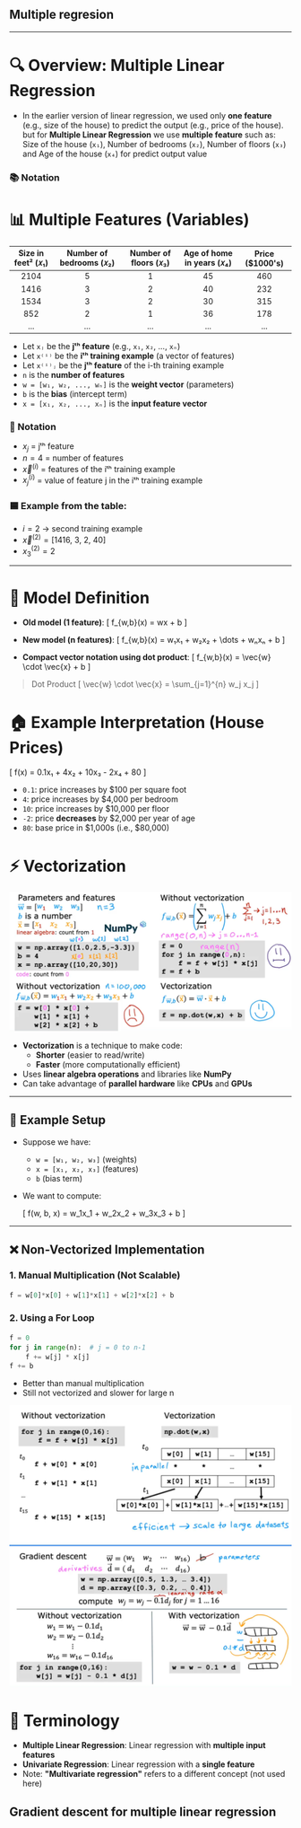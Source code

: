 ## Multiple regresion
---

# 🔍 Overview: Multiple Linear Regression

- In the earlier version of linear regression, we used only **one feature** (e.g., size of the house) to predict the output (e.g., price of the house). but for **Multiple Linear Regression** we use **multiple feature**  such as:
Size of the house (`x₁`), Number of bedrooms (`x₂`), Number of floors (`x₃`) and Age of the house (`x₄`) for predict output value


### 📚 Notation
# 📊 Multiple Features (Variables)


| Size in feet² (𝑥₁) | Number of bedrooms (𝑥₂) | Number of floors (𝑥₃) | Age of home in years (𝑥₄) | Price ($1000's) |
|:------------------:|:------------------------:|:----------------------:|:--------------------------:|:----------------:|
|       2104         |            5             |           1            |            45              |       460        |
|       1416         |            3             |           2            |            40              |       232        |
|       1534         |            3             |           2            |            30              |       315        |
|        852         |            2             |           1            |            36              |       178        |
|       ...          |           ...            |          ...           |           ...              |       ...        |


- Let `xⱼ` be the **jᵗʰ feature** (e.g., `x₁`, `x₂`, ..., `xₙ`)
- Let `x⁽ⁱ⁾` be the **iᵗʰ training example** (a vector of features)
- Let `x⁽ⁱ⁾ⱼ` be the **jᵗʰ feature** of the i-th training example
- `n` is the **number of features**
- `w = [w₁, w₂, ..., wₙ]` is the **weight vector** (parameters)
- `b` is the **bias** (intercept term)
- `x = [x₁, x₂, ..., xₙ]` is the **input feature vector**


### 🔢 Notation

- $x_j$ = jᵗʰ feature  
- $n = 4$ = number of features  
- $\vec{x}^{(i)}$ = features of the iᵗʰ training example  
- $x_j^{(i)}$ = value of feature j in the iᵗʰ training example  

### 🟦 Example from the table:

- $i = 2$ → second training example  
- $\vec{x}^{(2)} = [1416,\ 3,\ 2,\ 40]$  
- $x_3^{(2)} = 2$



---

# 🧠 Model Definition

- **Old model (1 feature)**:
  \[
  f_{w,b}(x) = wx + b
  \]

- **New model (n features)**:
  \[
  f_{w,b}(x) = w₁x₁ + w₂x₂ + \dots + wₙxₙ + b
  \]

- **Compact vector notation using dot product**:
  \[
  f_{w,b}(x) = \vec{w} \cdot \vec{x} + b
  \]


> Dot Product
>\[
>\vec{w} \cdot \vec{x} = \sum_{j=1}^{n} w_j x_j
>\]


# 🏠 Example Interpretation (House Prices)

\[
f(x) = 0.1x₁ + 4x₂ + 10x₃ - 2x₄ + 80
\]

- `0.1`: price increases by $100 per square foot
- `4`: price increases by $4,000 per bedroom
- `10`: price increases by $10,000 per floor
- `-2`: price **decreases** by $2,000 per year of age
- `80`: base price in $1,000s (i.e., $80,000)


# ⚡ Vectorization 
![alt text](image-1.png)
- **Vectorization** is a technique to make code:
  - **Shorter** (easier to read/write)
  - **Faster** (more computationally efficient)
- Uses **linear algebra operations** and libraries like **NumPy**
- Can take advantage of **parallel hardware** like **CPUs** and **GPUs**

---

## 🧠 Example Setup

- Suppose we have:
  - `w = [w₁, w₂, w₃]` (weights)
  - `x = [x₁, x₂, x₃]` (features)
  - `b` (bias term)
- We want to compute:
  
  \[
  f(w, b, x) = w_1x_1 + w_2x_2 + w_3x_3 + b
  \]

---

## ❌ Non-Vectorized Implementation

### 1. Manual Multiplication (Not Scalable)
```python
f = w[0]*x[0] + w[1]*x[1] + w[2]*x[2] + b
```


### 2. Using a For Loop
```python
f = 0
for j in range(n):  # j = 0 to n-1
    f += w[j] * x[j]
f += b

```
- Better than manual multiplication
- Still not vectorized and slower for large n

![alt text](image-2.png)
![alt text](image-3.png)
# 🧾 Terminology

- **Multiple Linear Regression**: Linear regression with **multiple input features**
- **Univariate Regression**: Linear regression with a **single feature**
- Note: **"Multivariate regression"** refers to a different concept (not used here)


## Gradient descent for multiple linear regression
